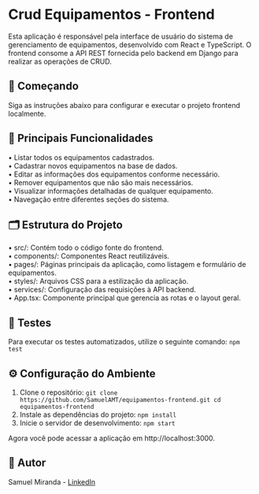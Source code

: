 # Crud Equipamentos - Frontend

Esta aplicação é responsável pela interface de usuário do sistema de gerenciamento de equipamentos, desenvolvido com React e TypeScript. O frontend consome a API REST fornecida pelo backend em Django para realizar as operações de CRUD.

## 🚀 Começando
Siga as instruções abaixo para configurar e executar o projeto frontend localmente.

## 🌟 Principais Funcionalidades
• Listar todos os equipamentos cadastrados.</br>
• Cadastrar novos equipamentos na base de dados.</br>
• Editar as informações dos equipamentos conforme necessário.</br>
• Remover equipamentos que não são mais necessários.</br>
• Visualizar informações detalhadas de qualquer equipamento.</br>
• Navegação entre diferentes seções do sistema.</br>

## 🗂️ Estrutura do Projeto
• src/: Contém todo o código fonte do frontend.</br>
  • components/: Componentes React reutilizáveis.</br>
  • pages/: Páginas principais da aplicação, como listagem e formulário de equipamentos.</br>
  • styles/: Arquivos CSS para a estilização da aplicação.</br>
  • services/: Configuração das requisições à API backend.</br>
  • App.tsx: Componente principal que gerencia as rotas e o layout geral.</br>

## 🧪 Testes
Para executar os testes automatizados, utilize o seguinte comando:
```npm test```

## ⚙️ Configuração do Ambiente
1. Clone o repositório:
   `
   git clone https://github.com/SamuelAMT/equipamentos-frontend.git
   cd equipamentos-frontend
  `
2. Instale as dependências do projeto:
  `npm install`
3. Inicie o servidor de desenvolvimento:
  `npm start`

Agora você pode acessar a aplicação em http://localhost:3000.

## 👤 Autor
Samuel Miranda - [LinkedIn](https://www.linkedin.com/in/samuel-miranda-software-py/)

